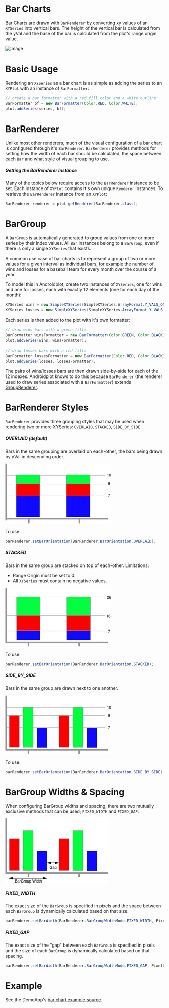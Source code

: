 # Bar Charts
Bar Charts are drawn with `BarRenderer` by converting xy values of an `XYSeries` into
vertical bars.  The height of the vertical bar is calculated from the yVal and the base
of the bar is calculated from the plot's range origin value.

![image](images/screens/bar_horiz.png)

# Basic Usage
Rendering an `XYSeries` as a bar chart is as simple as adding the series to an `XYPlot` with an 
instance of `BarFormatter`:

```java
// create a bar formatter with a red fill color and a white outline:
BarFormatter bf = new BarFormatter(Color.RED, Color.WHITE);
plot.addSeries(series, bf);
```

# BarRenderer
Unlike most other renderers, much of the visual configuration of a bar chart is configured through it's `BarRenderer`.
`BarRenderer` provides methods for setting how the width of each bar should be calculated, the space between each `Bar`
and what style of visual grouping to use.


##### Getting the BarRenderer Instance
Many of the topics below require access to the `BarRenderer` instance to be set.  Each instance of 
`XYPlot` contains it's own unique `Renderer` instances.  To retrieve the `BarRenderer` 
instance from an `XYPlot`:

```java
BarRenderer renderer = plot.getRenderer(BarRenderer.class);
```

# BarGroup
A `BarGroup` is automatically generated to group values from one or more series by their index values.
All `Bar` instances belong to a `BarGroup`, even if there is only a single `XYSeries` that exists.

A common use case of bar charts is to represent a group of two or more values for a given interval as
individual bars, for example the number of wins and losses for a baseball team for every month over the course
of a year.

To model this in Androidplot, create two instances of `XYSeries`; one for wins and one for losses, each
with exactly 12 elements (one for each day of the month):

```java
XYSeries wins = new SimpleXYSeries(SimpleXYSeries.ArrayFormat.Y_VALS_ONLY, "wins", 3, 4, 5, 3, 2, 3, 5, 6, 2, 1, 3, 1);
XYSeries losses = new SimpleXYSeries(SimpleXYSeries.ArrayFormat.Y_VALS_ONLY, "losses", 0, 1, 1, 0, 1, 0, 0, 0, 2, 1, 0, 1);
```

Each series is then added to the plot with it's own formatter:

```java
// draw wins bars with a green fill:
BarFormatter winsFormatter = new BarFormatter(Color.GREEN, Color.BLACK);
plot.addSeries(wins, winsFormatter);

// draw losses bars with a red fill:
BarFormatter lossesFormatter = new BarFormatter(Color.RED, Color.BLACK);
plot.addSeries(losses, lossesFormatter);
```

The pairs of wins/losses bars are then drawn side-by-side for each of the 12 indexes.  Androidplot
knows to do this because `BarRenderer` (the renderer used to draw series associated with a `BarFormatter`) 
extends [GroupRenderer](grouprenderer.md).

# BarRenderer Styles
`BarRenderer` provides three grouping styles that may be used when rendering two or more XYSeries:
`OVERLAID`, `STACKED`, `SIDE_BY_SIDE`

##### OVERLAID (default) 
Bars in the same grouping are overlaid on each-other, the bars being drawn by yVal in descending order.

![image](images/bargroup_overlaid.png)


To use:
```java
barRenderer.setBarOrientation(BarRenderer.BarOrientation.OVERLAID);
```

##### STACKED
Bars in the same group are stacked on top of each-other.  Limitations:
* Range Origin must be set to 0.
* All `XYSeries` must contain no negative values.

![image](images/bargroup_stacked.png)

To use:
```java
barRenderer.setBarOrientation(BarRenderer.BarOrientation.STACKED);
```

##### SIDE_BY_SIDE
Bars in the same group are drawn next to one another.

![image](images/bargroup_side_by_side.png)

To use:
```java
barRenderer.setBarOrientation(BarRenderer.BarOrientation.SIDE_BY_SIDE);
```

# BarGroup Widths & Spacing
When configuring BarGroup widths and spacing, there are two mutually exclusive methods that can be used;
`FIXED_WIDTH` and `FIXED_GAP`.

![image](images/bargroup_spacing.png)

##### FIXED_WIDTH
The exact size of the `BarGroup` is specified in pixels and the space between each `BarGroup`
is dynamically calculated based on that size.

```java
barRenderer.setBarWidth(BarRenderer.BarGroupWidthMode.FIXED_WIDTH, PixelUtils.dpToPix(25));
```
##### FIXED_GAP
The exact size of the "gap" between each `BarGroup` is specified in pixels and the size of each `BarGroup`
is dynamically calculated based on that spacing.

```java
barRenderer.setBarWidth(BarRenderer.BarGroupWidthMode.FIXED_GAP, PixelUtils.dpToPix(5));
```

# Example
See the DemoApp's [bar chart example source](../demoapp/src/main/java/com/androidplot/demos/BarPlotExampleActivity.java).